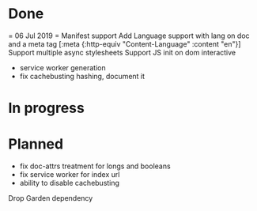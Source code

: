 
# Done

= 06 Jul 2019 =
Manifest support
Add Language support with lang on doc and a meta tag
  [:meta {:http-equiv "Content-Language" :content "en"}]
Support multiple async stylesheets
Support JS init on dom interactive
- service worker generation
- fix cachebusting hashing, document it


# In progress 


# Planned
- fix doc-attrs treatment for longs and booleans
- fix service worker for index url
- ability to disable cachebusting


Drop Garden dependency
